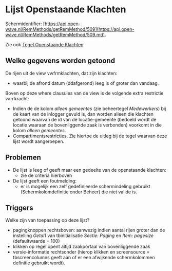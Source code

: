 # Lijst Openstaande Klachten

Schermidentifier: [https://api.open-wave.nl/RemMethods/getRemMethod/509](https://api.open-wave.nl/RemMethods/getRemMethod/509.md).

Zie ook [Tegel Openstaande Klachten](/docs/probleemoplossing/portalen_en_moduleschermen/openingsportaal/tegel_openstaande_klachten.md)

## Welke gegevens worden getoond

De rijen uit de view vwfrmklachten, dat zijn klachten:

- waarbij de afrond datum (ddafgerond) leeg is of groter dan vandaag.

Boven op deze where clausules van de view is de volgende extra restrictie van kracht:

- Indien de de kolom _alleen gemeentes_ (zie beheertegel _Medewerkers_) bij de kaart van de inlogger gevuld is, dan worden alleen die klachten getoond waarvan de id van de locatie-gemeente (bedoeld wordt de locatie waaraan de bovenliggende zaak is verbonden) voorkomt in die kolom _alleen gemeentes_.
- Compartimentsrestricties. Zie hiertoe de uitleg bij de tegel waarvan deze lijst wordt aangeroepen.

## Problemen

- De lijst is leeg of geeft maar een gedeelte van de openstaande klachten:
  - zie de criteria hierboven
- De lijst geeft een foutmelding:
  - er is mogelijk een zelf gedefinieerde schermindeling gebruikt (Schermkolomdefinitie onder Beheer) die niet valide is.

## Triggers

Welke zijn van toepassing op deze lijst?

- pagingknoppen rechtsboven: aanwezig indien aantal rijen groter dan de instelling _Getal1_ van tbinitialisatie _Sectie: Paging_ en _Item: pagesize_ (defaultwaarde = 100)
- klikken op regel opent altijd zaakportaal van bovenliggende zaak
- versie-informatie rechtsonder (hierop klikken en screensource = tbscreencolumns geeft aan of er een afwijkende schermkolommen definitie gebruikt wordt).
